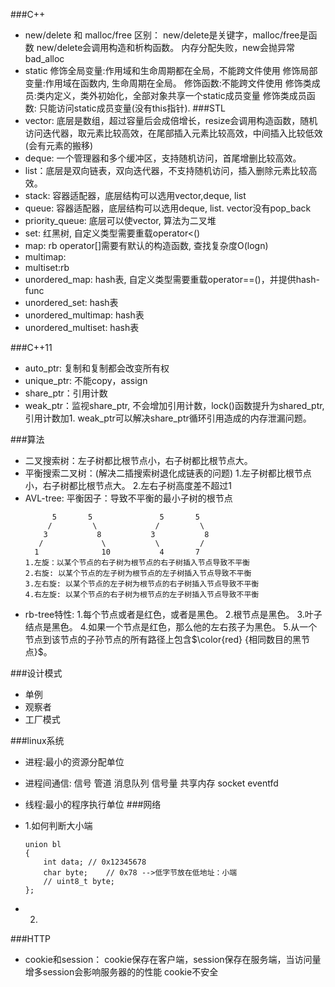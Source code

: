 ###C++
- new/delete 和 malloc/free 区别：
  new/delete是关键字，malloc/free是函数
  new/delete会调用构造和析构函数。
  内存分配失败，new会抛异常bad_alloc
- static
  修饰全局变量:作用域和生命周期都在全局，不能跨文件使用
  修饰局部变量:作用域在函数内, 生命周期在全局。
  修饰函数:不能跨文件使用
  修饰类成员:类内定义，类外初始化，全部对象共享一个static成员变量
  修饰类成员函数: 只能访问static成员变量(没有this指针).
###STL
- vector: 底层是数组，超过容量后会成倍增长，resize会调用构造函数，随机访问迭代器，取元素比较高效，在尾部插入元素比较高效，中间插入比较低效(会有元素的搬移)
- deque: 一个管理器和多个缓冲区，支持随机访问，首尾增删比较高效。
- list：底层是双向链表，双向迭代器，不支持随机访问，插入删除元素比较高效。
- stack: 容器适配器，底层结构可以选用vector,deque, list 
- queue: 容器适配器，底层结构可以选用deque, list. vector没有pop_back
- priority_queue: 底层可以使vector, 算法为二叉堆
- set: 红黑树, 自定义类型需要重载operator<()
- map: rb operator[]需要有默认的构造函数, 查找复杂度O(logn)
- multimap:
- multiset:rb
- unordered_map: hash表, 自定义类型需要重载operator==()，并提供hash-func
- unordered_set: hash表
- unordered_multimap: hash表
- unordered_multiset: hash表
  
###C++11
- auto_ptr: 复制和复制都会改变所有权
- unique_ptr: 不能copy，assign
- share_ptr：引用计数
- weak_ptr：监视share_ptr, 不会增加引用计数，lock()函数提升为shared_ptr,引用计数加1. 
  weak_ptr可以解决share_ptr循环引用造成的内存泄漏问题。

###算法
- 二叉搜索树：左子树都比根节点小，右子树都比根节点大。
- 平衡搜索二叉树：(解决二插搜索树退化成链表的问题)
  1.左子树都比根节点小，右子树都比根节点大。
  2.左右子树高度差不超过1
- AVL-tree:
  平衡因子：导致不平衡的最小子树的根节点
  ```
        5       5               5       5
       /         \             /         \
      3           8           3           8
     /             \           \         /
    1              10           4       7
  1.左旋：以某个节点的右子树为根节点的右子树插入节点导致不平衡     
  2.右旋: 以某个节点的左子树为根节点的左子树插入节点导致不平衡
  3.左右旋: 以某个节点的左子树为根节点的右子树插入节点导致不平衡
  4.右左旋: 以某个节点的右子树为根节点的左子树插入节点导致不平衡

- rb-tree特性:
  1.每个节点或者是红色，或者是黑色。
  2.根节点是黑色。
  3.叶子结点是黑色。
  4.如果一个节点是红色，那么他的左右孩子为黑色。
  5.从一个节点到该节点的子孙节点的所有路径上包含$\color{red} {相同数目的黑节点}$。

###设计模式
- 单例
- 观察者
- 工厂模式
  
###linux系统
- 进程:最小的资源分配单位
- 进程间通信:
  信号
  管道
  消息队列
  信号量
  共享内存
  socket
  eventfd
- 线程:最小的程序执行单位
###网络
- 1.如何判断大小端

  ```
  union bl
  {
      int data; // 0x12345678
      char byte;    // 0x78 -->低字节放在低地址：小端
      // uint8_t byte;
  };

- 2.

###HTTP
- cookie和session：
  cookie保存在客户端，session保存在服务端，当访问量增多session会影响服务器的的性能
  cookie不安全
